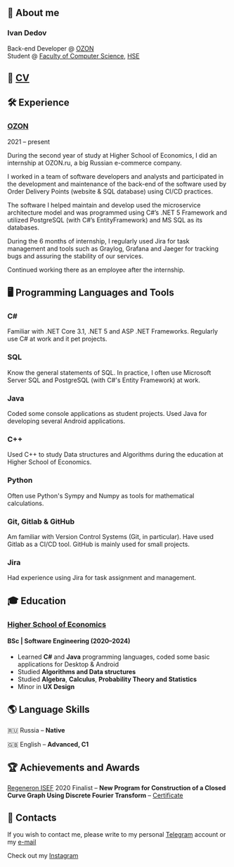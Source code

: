 ## :wave: About me

### Ivan Dedov

Back-end Developer @ [OZON](https://www.ozon.ru) <br/>
Student @ [Faculty of Computer Science](https://cs.hse.ru), [HSE](https://www.hse.ru)


## :page_facing_up: [CV](../main/images/IvanDedov_CV.pdf)


## :hammer_and_wrench: Experience

### [OZON](https://www.ozon.ru)
2021 – present

During the second year of study at Higher School of Economics, I did an internship at OZON.ru, a big Russian e-commerce company.

I worked in a team of software developers and analysts and participated in the development and maintenance of the back-end of the
software used by Order Delivery Points (website & SQL database) using CI/CD practices.

The software I helped maintain and develop used the microservice architecture model and was programmed using C#’s .NET 5 Framework
and utilized PostgreSQL (with C#’s EntityFramework) and MS SQL as its databases.

During the 6 months of internship, I regularly used Jira for task management and tools such as Graylog, Grafana and Jaeger for
tracking bugs and assuring the stability of our services.

Continued working there as an employee after the internship.


## :desktop_computer: Programming Languages and Tools

### C#

Familiar with .NET Core 3.1, .NET 5 and ASP .NET Frameworks. Regularly use C# at work and it pet projects.

### SQL

Know the general statements of SQL. In practice, I often use Microsoft Server SQL and PostgreSQL (with C#'s
Entity Framework) at work.

### Java

Coded some console applications as student projects. Used Java for developing several Android applications.

### C++

Used C++ to study Data structures and Algorithms during the education at Higher School of Economics.

### Python

Often use Python's Sympy and Numpy as tools for mathematical calculations.

### Git, Gitlab & GitHub

Am familiar with Version Control Systems (Git, in particular). Have used Gitlab as a CI/CD tool. GitHub is mainly
used for small projects.

### Jira

Had experience using Jira for task assignment and management.


## :mortar_board: Education

### [Higher School of Economics](https://cs.hse.ru)

#### BSc | Software Engineering (2020–2024)

* Learned **C#** and **Java** programming languages, coded some basic applications for Desktop & Android
* Studied **Algorithms and Data structures**
* Studied **Algebra**, **Calculus**, **Probability Theory and Statistics**
* Minor in **UX Design**


## :earth_americas: Language Skills

:ru: Russia – **Native**

:uk: English – **Advanced, C1**


## :trophy: Achievements and Awards

[Regeneron ISEF](https://www.societyforscience.org/isef/) 2020 Finalist – **New Program for Construction of a Closed Curve Graph Using Discrete Fourier Transform** – [Certificate](../main/images/IvanDedov_ISEF-Finalist.jpg)


## :email: Contacts

If you wish to contact me, please write to my personal [Telegram](https://t.me/dedov_ivan) account or my [e-mail](mailto:indedov@gmail.com?subject=[GitHub]%20YOUR%20SUBJECT%20HERE)

Check out my [Instagram](https://www.instagram.com/_d_ivanchik/)
